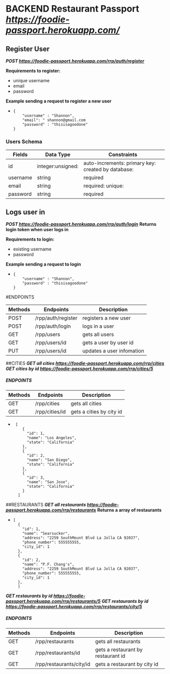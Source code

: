# BACKEND Restaurant Passport ***https://foodie-passport.herokuapp.com/***

## Register User
***POST https://foodie-passport.herokuapp.com/rrp/auth/register***

**Requirements to register:**
- unique username
- email
- password

**Example sending a request to register a new user**

  *     {   
            "username" : "Shannon",
            "email": " shannon@gmail.com
            "password" : "thisisagoodone"
        }

### Users Schema

| Fields     	| Data Type        	| Constraints                                         	|
|------------	|------------------	|-----------------------------------------------------	|
| id         	| integer:unsigned: | auto-increments: primary key: created by database: 	|
| username 	    | string           	| required                                            	|                                           	|
| email      	| string           	| required: unique:                                    	|
| password   	| string           	| required                                            	|



## Logs user in
***POST https://foodie-passport.herokuapp.com/rrp/auth/login***
**Returns login token when user logs in**

**Requirements to login:**
- existing username
- password

**Example sending a request to login**

  *     {   
            "username" : "Shannon",
            "password" : "thisisagoodone"
        }

#ENDPOINTS

| Methods 	| Endpoints                         | Description                                      	|
|---------	|----------------------------------	|--------------------------------------------------	|
| POST    	| /rpp/auth/register               	| registers a new user                             	|
| POST    	| /rpp/auth/login                  	| logs in a user                                   	|
| GET     	| /rpp/users                       	| gets all users                                  	|
| GET     	| /rpp/users/id                    	| gets a user by user id                          	|
| PUT     	| /rpp/users/id                    	| updates a user infomation                         |




##CITIES
***GET all cities https://foodie-passport.herokuapp.com/rrp/cities***
***GET cities by id https://foodie-passport.herokuapp.com/rrp/cities/5***

##### ENDPOINTS

| Methods 	| Endpoints                         | Description                                      	|
|---------	|----------------------------------	|--------------------------------------------------	|
| GET     	| /rpp/cities                       | gets all cities                                  	|
| GET     	| /rpp/cities/id                    | gets a cities by city id                        	|

  *      [
            {
              "id": 1,
              "name": "Los Angeles",
              "state": "California"
            },
            {
              "id": 2,
              "name": "San Diego",
              "state": "California"
            },
            {
              "id": 3,
              "name": "San Jose",
              "state": "California"
            }
          ]



##RESTAURANTS
***GET all restaurants https://foodie-passport.herokuapp.com/rrp/restaurants***
**Returns a array of restaurants**
*     [
        {
          "id": 1,
          "name": "Searsucker",
          "address": "2259 SouthMount Blvd La Jolla CA 92037",
          "phone_number": 555555555,
          "city_id": 1
        },
        {
          "id": 2,
          "name": "P.F. Chang's",
          "address": "2259 SouthMount Blvd La Jolla CA 92037",
          "phone_number": 555555555,
          "city_id": 1
        },
        ]

***GET restaurants by id https://foodie-passport.herokuapp.com/rrp/restaurants/5***
***GET restaurants by id https://foodie-passport.herokuapp.com/rrp/restaurants/city/5***

##### ENDPOINTS

| Methods 	| Endpoints                         | Description                                      	|
|---------	|----------------------------------	|--------------------------------------------------	|
| GET     	| /rpp/restaurants                  | gets all restaurants                              |
| GET     	| /rpp/restaurants/id               | gets a restaurant by restaurant id                |
| GET     	| /rpp/restaurants/city/id          | gets a restaurant by city id                      |


